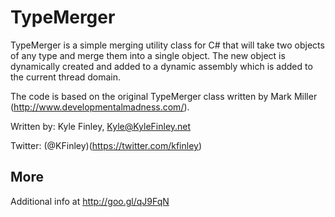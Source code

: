 # TypeMerger
TypeMerger is a simple merging utility class for C# that will take two objects of any type and merge them into a single object. 
The new object is dynamically created and added to a dynamic assembly which is added to the current thread domain.

The code is based on the original TypeMerger class written by Mark Miller (http://www.developmentalmadness.com/). 

Written by: Kyle Finley, Kyle@KyleFinley.net

Twitter: (@KFinley)(https://twitter.com/kfinley)
 
## More
Additional info at http://goo.gl/qJ9FqN
